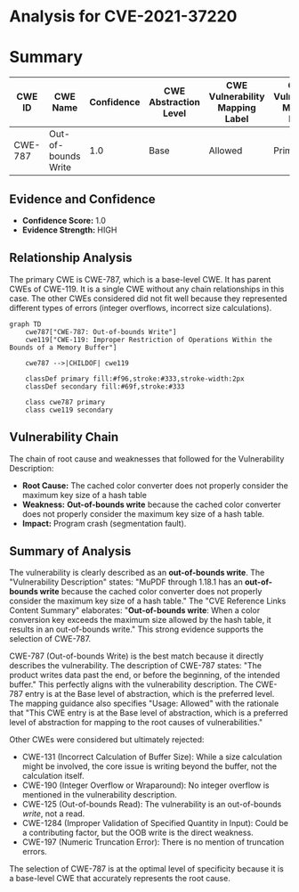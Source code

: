 # Analysis for CVE-2021-37220

# Summary
| CWE ID | CWE Name | Confidence | CWE Abstraction Level | CWE Vulnerability Mapping Label | CWE-Vulnerability Mapping Notes |
|---|---|---|---|---|---|
| CWE-787 | Out-of-bounds Write | 1.0 | Base | Allowed | Primary CWE |

## Evidence and Confidence

*   **Confidence Score:** 1.0
*   **Evidence Strength:** HIGH

## Relationship Analysis
The primary CWE is CWE-787, which is a base-level CWE. It has parent CWEs of CWE-119. It is a single CWE without any chain relationships in this case. The other CWEs considered did not fit well because they represented different types of errors (integer overflows, incorrect size calculations).

```mermaid
graph TD
    cwe787["CWE-787: Out-of-bounds Write"]
    cwe119["CWE-119: Improper Restriction of Operations Within the Bounds of a Memory Buffer"]
    
    cwe787 -->|CHILDOF| cwe119
    
    classDef primary fill:#f96,stroke:#333,stroke-width:2px
    classDef secondary fill:#69f,stroke:#333
    
    class cwe787 primary
    class cwe119 secondary
```

## Vulnerability Chain
The chain of root cause and weaknesses that followed for the Vulnerability Description:
  - **Root Cause:** The cached color converter does not properly consider the maximum key size of a hash table
  - **Weakness:** **Out-of-bounds write** because the cached color converter does not properly consider the maximum key size of a hash table.
  - **Impact:** Program crash (segmentation fault).

## Summary of Analysis
The vulnerability is clearly described as an **out-of-bounds write**. The "Vulnerability Description" states: "MuPDF through 1.18.1 has an **out-of-bounds write** because the cached color converter does not properly consider the maximum key size of a hash table." The "CVE Reference Links Content Summary" elaborates: "**Out-of-bounds write**: When a color conversion key exceeds the maximum size allowed by the hash table, it results in an out-of-bounds write." This strong evidence supports the selection of CWE-787.

CWE-787 (Out-of-bounds Write) is the best match because it directly describes the vulnerability. The description of CWE-787 states: "The product writes data past the end, or before the beginning, of the intended buffer." This perfectly aligns with the vulnerability description. The CWE-787 entry is at the Base level of abstraction, which is the preferred level. The mapping guidance also specifies "Usage: Allowed" with the rationale that "This CWE entry is at the Base level of abstraction, which is a preferred level of abstraction for mapping to the root causes of vulnerabilities."

Other CWEs were considered but ultimately rejected:

*   CWE-131 (Incorrect Calculation of Buffer Size): While a size calculation might be involved, the core issue is writing beyond the buffer, not the calculation itself.
*   CWE-190 (Integer Overflow or Wraparound): No integer overflow is mentioned in the vulnerability description.
*   CWE-125 (Out-of-bounds Read): The vulnerability is an out-of-bounds *write*, not a read.
*   CWE-1284 (Improper Validation of Specified Quantity in Input): Could be a contributing factor, but the OOB write is the direct weakness.
*   CWE-197 (Numeric Truncation Error): There is no mention of truncation errors.

The selection of CWE-787 is at the optimal level of specificity because it is a base-level CWE that accurately represents the root cause.